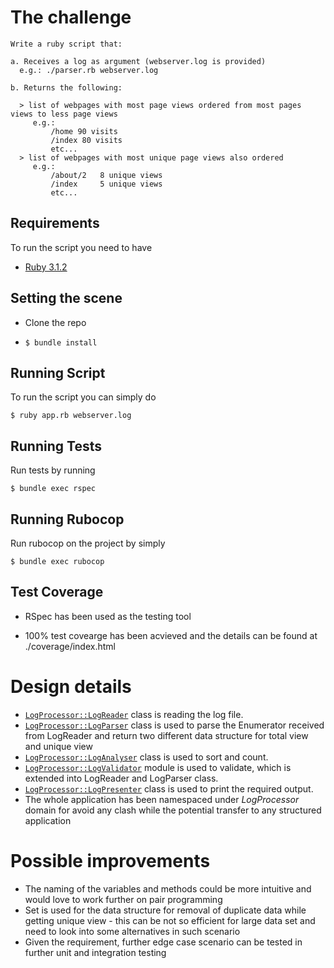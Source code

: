 # The challenge
```
Write a ruby script that:

a. Receives a log as argument (webserver.log is provided)
  e.g.: ./parser.rb webserver.log

b. Returns the following:

  > list of webpages with most page views ordered from most pages views to less page views
     e.g.:
         /home 90 visits
         /index 80 visits
         etc...
  > list of webpages with most unique page views also ordered
     e.g.:
         /about/2   8 unique views
         /index     5 unique views
         etc...
```
## Requirements

To run the script you need to have

- [Ruby 3.1.2](https://www.ruby-lang.org/en/news/2022/04/12/ruby-3-1-2-released/)

## Setting the scene

- Clone the repo

- `$ bundle install`

## Running Script

To run the script you can simply do
```
$ ruby app.rb webserver.log
```

## Running Tests

Run tests by running
```
$ bundle exec rspec
```

## Running Rubocop

Run rubocop on the project by simply  
```
$ bundle exec rubocop
```

## Test Coverage

- RSpec has been used as the testing tool

- 100% test covearge has been acvieved and the details can be found at ./coverage/index.html

# Design details 
+ [`LogProcessor::LogReader`][1] class is reading the log file.
+ [`LogProcessor::LogParser`][2] class is used to parse the Enumerator received from LogReader and return two different data structure for total view and unique view
+ [`LogProcessor::LogAnalyser`][3] class is used to sort and count.
+ [`LogProcessor::LogValidator`][4] module is used to validate, which is extended into LogReader and LogParser class.
+ [`LogProcessor::LogPresenter`][5] class is used to print the required output.
+ The whole application has been namespaced under *LogProcessor* domain for avoid any clash while the potential transfer to any structured application

# Possible improvements
+ The naming of the variables and methods could be more intuitive and would love to work further on pair programming  
+ Set is used for the data structure for removal of duplicate data while getting unique view - this can be not so efficient for large data set and need to look into some alternatives in such scenario 
+ Given the requirement, further edge case scenario can be tested in further unit and integration testing

[1]: https://github.com/anupamc/sp_log_parser/blob/main/lib/parser/log_reader.rb
[2]: https://github.com/anupamc/sp_log_parser/blob/main/lib/parser/log_parser.rb
[3]: https://github.com/anupamc/sp_log_parser/tree/main/lib/analyser
[4]: https://github.com/anupamc/sp_log_parser/blob/main/lib/validator/log_validator.rb
[5]: https://github.com/anupamc/sp_log_parser/blob/main/lib/presenter/log_presenter.rb